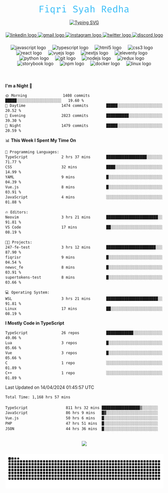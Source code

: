 <p align="center">
  <img src="./assets/name.svg" height="30" alt="Fiqri Syah Redha" />
</p>

<p align="center">
  <a href="https://git.io/typing-svg"><img src="https://readme-typing-svg.demolab.com?font=Fira+Code&pause=1000&center=true&vCenter=true&random=false&width=435&lines=Mid-Level+Frontend+Engineer;2%2B+years+experience;Always+learning+new+things" alt="Typing SVG" /></a>
</p>

###

<div align="center">
  <a href="https://www.linkedin.com/in/fiqrisyahredha" target="_blank">
    <img src="https://img.shields.io/static/v1?message=LinkedIn&logo=linkedin&label=&color=0077B5&logoColor=white&labelColor=&style=for-the-badge" height="25" alt="linkedin logo"  />
  </a>
  <a href="mailto:fiqrisyahredha@gmail.com" target="_blank">
    <img src="https://img.shields.io/static/v1?message=Gmail&logo=gmail&label=&color=D14836&logoColor=white&labelColor=&style=for-the-badge" height="25" alt="gmail logo"  />
  </a>
  <a href="https://instagram.com/fiqrisyahredha" target="_blank">
    <img src="https://img.shields.io/static/v1?message=Instagram&logo=instagram&label=&color=E4405F&logoColor=white&labelColor=&style=for-the-badge" height="25" alt="instagram logo"  />
  </a>
  <a href="https://twitter.com/fiqrisyahredha" target="_blank">
    <img src="https://img.shields.io/static/v1?message=Twitter&logo=twitter&label=&color=1DA1F2&logoColor=white&labelColor=&style=for-the-badge" height="25" alt="twitter logo"  />
  </a>
  <a href="discordapp.com/users/484183499050582027" target="_blank">
    <img src="https://img.shields.io/static/v1?message=Discord&logo=discord&label=&color=7289DA&logoColor=white&labelColor=&style=for-the-badge" height="25" alt="discord logo"  />
  </a>
</div>

###

<div align="center">
  <img src="https://cdn.jsdelivr.net/gh/devicons/devicon/icons/javascript/javascript-original.svg" height="32" alt="javascript logo"  />
  <img width="12" />
  <img src="https://cdn.jsdelivr.net/gh/devicons/devicon/icons/typescript/typescript-original.svg" height="32" alt="typescript logo"  />
  <img width="12" />
  <img src="https://cdn.jsdelivr.net/gh/devicons/devicon/icons/html5/html5-original.svg" height="32" alt="html5 logo"  />
  <img width="12" />
  <img src="https://cdn.jsdelivr.net/gh/devicons/devicon/icons/css3/css3-original.svg" height="32" alt="css3 logo"  />
  <img width="12" />
  <img src="https://cdn.jsdelivr.net/gh/devicons/devicon/icons/react/react-original.svg" height="32" alt="react logo"  />
  <img width="12" />
  <img src="https://cdn.jsdelivr.net/gh/devicons/devicon/icons/vuejs/vuejs-original.svg" height="32" alt="vuejs logo"  />
  <img width="12" />
  <img src="https://cdn.jsdelivr.net/gh/devicons/devicon/icons/nextjs/nextjs-original.svg" height="32" alt="nextjs logo"  />
  <img width="12" />
  <img src="https://cdn.jsdelivr.net/gh/devicons/devicon/icons/eleventy/eleventy-original.svg" height="32" alt="eleventy logo"  />
  <img width="12" />
  <img src="https://cdn.jsdelivr.net/gh/devicons/devicon/icons/python/python-original.svg" height="32" alt="python logo"  />
  <img width="12" />
  <img src="https://cdn.jsdelivr.net/gh/devicons/devicon/icons/git/git-original.svg" height="32" alt="git logo"  />
  <img width="12" />
  <img src="https://cdn.jsdelivr.net/gh/devicons/devicon/icons/nodejs/nodejs-original.svg" height="32" alt="nodejs logo"  />
  <img width="12" />
  <img src="https://cdn.jsdelivr.net/gh/devicons/devicon/icons/redux/redux-original.svg" height="32" alt="redux logo"  />
  <img width="12" />
  <img src="https://cdn.jsdelivr.net/gh/devicons/devicon/icons/storybook/storybook-original.svg" height="32" alt="storybook logo"  />
  <img width="12" />
  <img src="https://cdn.jsdelivr.net/gh/devicons/devicon/icons/npm/npm-original-wordmark.svg" height="32" alt="npm logo"  />
  <img width="12" />
  <img src="https://cdn.jsdelivr.net/gh/devicons/devicon/icons/docker/docker-original.svg" height="32" alt="docker logo"  />
  <img width="12" />
  <img src="https://cdn.jsdelivr.net/gh/devicons/devicon/icons/linux/linux-original.svg" height="32" alt="linux logo"  />
</div>

###

<br clear="both">

<!--START_SECTION:waka1-->
**I'm a Night 🦉** 

```text
🌞 Morning                1408 commits        █████░░░░░░░░░░░░░░░░░░░░   19.60 % 
🌆 Daytime                1474 commits        █████░░░░░░░░░░░░░░░░░░░░   20.52 % 
🌃 Evening                2823 commits        ██████████░░░░░░░░░░░░░░░   39.30 % 
🌙 Night                  1479 commits        █████░░░░░░░░░░░░░░░░░░░░   20.59 % 
```


📊 **This Week I Spent My Time On** 

```text
💬 Programming Languages: 
TypeScript               2 hrs 37 mins       ██████████████████░░░░░░░   71.77 % 
CSS                      32 mins             ████░░░░░░░░░░░░░░░░░░░░░   14.99 % 
YAML                     9 mins              █░░░░░░░░░░░░░░░░░░░░░░░░   04.39 % 
Vue.js                   8 mins              █░░░░░░░░░░░░░░░░░░░░░░░░   03.91 % 
JavaScript               4 mins              ░░░░░░░░░░░░░░░░░░░░░░░░░   01.88 % 

🔥 Editors: 
Neovim                   3 hrs 21 mins       ███████████████████████░░   91.81 % 
VS Code                  17 mins             ██░░░░░░░░░░░░░░░░░░░░░░░   08.19 % 

🐱‍💻 Projects: 
247-fe-test              3 hrs 12 mins       ██████████████████████░░░   87.90 % 
fiqrisr                  9 mins              █░░░░░░░░░░░░░░░░░░░░░░░░   04.54 % 
newvc_fe                 8 mins              █░░░░░░░░░░░░░░░░░░░░░░░░   03.91 % 
supertokens-test         8 mins              █░░░░░░░░░░░░░░░░░░░░░░░░   03.66 % 

💻 Operating System: 
WSL                      3 hrs 21 mins       ███████████████████████░░   91.81 % 
Linux                    17 mins             ██░░░░░░░░░░░░░░░░░░░░░░░   08.19 % 
```

**I Mostly Code in TypeScript** 

```text
TypeScript               26 repos            ████████████░░░░░░░░░░░░░   49.06 % 
Lua                      3 repos             █░░░░░░░░░░░░░░░░░░░░░░░░   05.66 % 
Vue                      3 repos             █░░░░░░░░░░░░░░░░░░░░░░░░   05.66 % 
C                        1 repo              ░░░░░░░░░░░░░░░░░░░░░░░░░   01.89 % 
C++                      1 repo              ░░░░░░░░░░░░░░░░░░░░░░░░░   01.89 % 
```




 Last Updated on 14/04/2024 01:45:57 UTC
<!--END_SECTION:waka1-->

<!--START_SECTION:waka2-->

```txt
Total Time: 1,168 hrs 57 mins

TypeScript                 811 hrs 32 mins █████████████████▒░░░░░░░   68.85 %
JavaScript                 86 hrs 9 mins   █▓░░░░░░░░░░░░░░░░░░░░░░░   07.31 %
Vue.js                     50 hrs 6 mins   █░░░░░░░░░░░░░░░░░░░░░░░░   04.25 %
PHP                        47 hrs 51 mins  █░░░░░░░░░░░░░░░░░░░░░░░░   04.06 %
JSON                       44 hrs 36 mins  █░░░░░░░░░░░░░░░░░░░░░░░░   03.78 %
```

<!--END_SECTION:waka2-->

<br clear="both">

<div align="center">
  <img src="https://github-readme-streak-stats.herokuapp.com/?user=fiqrisr&theme=ayu-mirage&hide_border=false" height="160" />
</div>

###

<img src="https://raw.githubusercontent.com/fiqrisr/fiqrisr/output/snake.svg" alt="Snake animation" />

###
